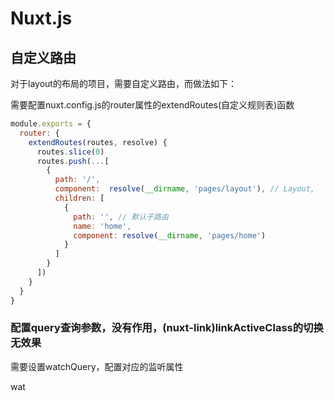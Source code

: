 # Nuxt.js

## 自定义路由

对于layout的布局的项目，需要自定义路由，而做法如下：

需要配置nuxt.config.js的router属性的extendRoutes(自定义规则表)函数
```js
module.exports = {
  router: {
    extendRoutes(routes, resolve) {
      routes.slice(0)
      routes.push(...[
        {
          path: '/',
          component:  resolve(__dirname, 'pages/layout'), // Layout,
          children: [
            {
              path: '', // 默认子路由
              name: 'home',
              component: resolve(__dirname, 'pages/home')
            }
          ]
        }
      ])
    }
  }
}
```

### 配置query查询参数，没有作用，(nuxt-link)linkActiveClass的切换无效果

需要设置watchQuery，配置对应的监听属性

wat


